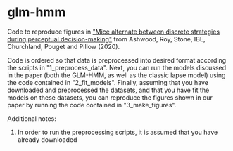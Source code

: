 # glm-hmm
Code to reproduce figures in ["Mice alternate between discrete strategies during perceptual decision-making"](https://www.biorxiv.org/content/10.1101/2020.10.19.346353v2.full.pdf) from Ashwood, Roy, Stone, IBL, Churchland, Pouget and Pillow (2020).

Code is ordered so that data is preprocessed into desired format according the scripts in "1_preprocess_data". 
Next, you can run the models discussed in the paper (both the GLM-HMM, as well as the classic lapse model) using the code contained in "2_fit_models".
Finally, assuming that you have downloaded and preprocessed the datasets, and that you have fit the models on these datasets, 
you can reproduce the figures shown in our paper by running the code contained in "3_make_figures".

Additional notes:
1. In order to run the preprocessing scripts, it is assumed that you have already downloaded 